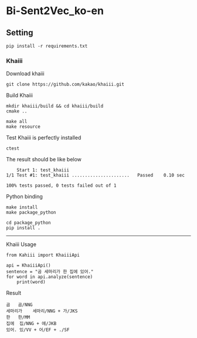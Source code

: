 # Bi-Sent2Vec_ko-en

## Setting

    pip install -r requirements.txt
### Khaiii
Download khaiii

    git clone https://github.com/kakao/khaiii.git
    
Build Khaiii

    mkdir khaiii/build && cd khaiii/build
    cmake ..
    
    make all
    make resource

Test Khaiii is perfectly installed
    
    ctest

The result should be like below

        Start 1: test_khaiii
    1/1 Test #1: test_khaiii ......................   Passed    0.10 sec
    
    100% tests passed, 0 tests failed out of 1
    
Python binding
    
    make install
    make package_python
    
    cd package_python
    pip install .

<hr>
Khaiii Usage
    
    from Kahiii import KhaiiiApi
    
    api = KhaiiiApi()
    sentence = "곰 세마리가 한 집에 있어."
    for word in api.analyze(sentence)
        print(word)
        
Result
    
    곰	곰/NNG
    세마리가	세마리/NNG + 가/JKS
    한	한/MM
    집에	집/NNG + 에/JKB
    있어.	있/VV + 어/EF + ./SF

